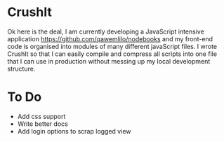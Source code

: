 # CrushIt

Ok here is the deal, I am currently developing a JavaScript intensive application <https://github.com/qawemlilo/nodebooks> and my front-end code is organised into modules of many different javaScript files. I wrote CrushIt so that I can easily compile and compress all scripts into one file that I can use in production without messing up my local development structure. 

# To Do

- Add css support
- Write better docs
- Add login options to scrap logged view